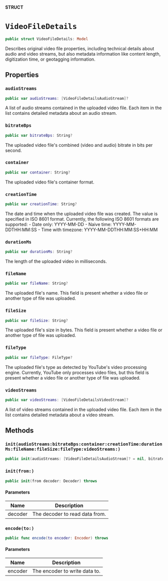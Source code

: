 **STRUCT**

# `VideoFileDetails`

```swift
public struct VideoFileDetails: Model
```

Describes original video file properties, including technical details about audio and video streams, but also metadata information like content length, digitization time, or geotagging information.

## Properties
### `audioStreams`

```swift
public var audioStreams: [VideoFileDetailsAudioStream]?
```

A list of audio streams contained in the uploaded video file. Each item in the list contains detailed metadata about an audio stream.

### `bitrateBps`

```swift
public var bitrateBps: String?
```

The uploaded video file's combined (video and audio) bitrate in bits per second.

### `container`

```swift
public var container: String?
```

The uploaded video file's container format.

### `creationTime`

```swift
public var creationTime: String?
```

The date and time when the uploaded video file was created. The value is specified in ISO 8601 format. Currently, the following ISO 8601 formats are supported: - Date only: YYYY-MM-DD - Naive time: YYYY-MM-DDTHH:MM:SS - Time with timezone: YYYY-MM-DDTHH:MM:SS+HH:MM

### `durationMs`

```swift
public var durationMs: String?
```

The length of the uploaded video in milliseconds.

### `fileName`

```swift
public var fileName: String?
```

The uploaded file's name. This field is present whether a video file or another type of file was uploaded.

### `fileSize`

```swift
public var fileSize: String?
```

The uploaded file's size in bytes. This field is present whether a video file or another type of file was uploaded.

### `fileType`

```swift
public var fileType: FileType?
```

The uploaded file's type as detected by YouTube's video processing engine. Currently, YouTube only processes video files, but this field is present whether a video file or another type of file was uploaded.

### `videoStreams`

```swift
public var videoStreams: [VideoFileDetailsVideoStream]?
```

A list of video streams contained in the uploaded video file. Each item in the list contains detailed metadata about a video stream.

## Methods
### `init(audioStreams:bitrateBps:container:creationTime:durationMs:fileName:fileSize:fileType:videoStreams:)`

```swift
public init(audioStreams: [VideoFileDetailsAudioStream]? = nil, bitrateBps: String? = nil, container: String? = nil, creationTime: String? = nil, durationMs: String? = nil, fileName: String? = nil, fileSize: String? = nil, fileType: FileType? = nil, videoStreams: [VideoFileDetailsVideoStream]? = nil)
```

### `init(from:)`

```swift
public init(from decoder: Decoder) throws
```

#### Parameters

| Name | Description |
| ---- | ----------- |
| decoder | The decoder to read data from. |

### `encode(to:)`

```swift
public func encode(to encoder: Encoder) throws
```

#### Parameters

| Name | Description |
| ---- | ----------- |
| encoder | The encoder to write data to. |
